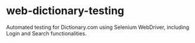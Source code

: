 # web-dictionary-testing
Automated testing for Dictionary.com using Selenium WebDriver, including Login and Search functionalities.
